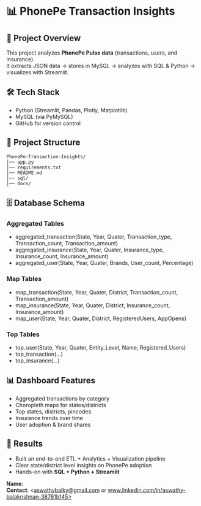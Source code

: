 # 📊 PhonePe Transaction Insights

## 📌 Project Overview
This project analyzes **PhonePe Pulse data** (transactions, users, and insurance).  
It extracts JSON data → stores in MySQL → analyzes with SQL & Python → visualizes with Streamlit.

## 🛠️ Tech Stack
- Python (Streamlit, Pandas, Plotly, Matplotlib)
- MySQL (via PyMySQL)
- GitHub for version control

## 📂 Project Structure
```
PhonePe-Transaction-Insights/
│── app.py
│── requirements.txt
│── README.md
│── sql/
│── docs/
```

## 🗄️ Database Schema
### Aggregated Tables
- aggregated_transaction(State, Year, Quater, Transaction_type, Transaction_count, Transaction_amount)
- aggregated_insurance(State, Year, Quater, Insurance_type, Insurance_count, Insurance_amount)
- aggregated_user(State, Year, Quater, Brands, User_count, Percentage)

### Map Tables
- map_transaction(State, Year, Quater, District, Transaction_count, Transaction_amount)
- map_insurance(State, Year, Quater, District, Insurance_count, Insurance_amount)
- map_user(State, Year, Quater, District, RegisteredUsers, AppOpens)

### Top Tables
- top_user(State, Year, Quater, Entity_Level, Name, Registered_Users)
- top_transaction(...)
- top_insurance(...)

## 📊 Dashboard Features
- Aggregated transactions by category
- Choropleth maps for states/districts
- Top states, districts, pincodes
- Insurance trends over time
- User adoption & brand shares

## 🎯 Results
- Built an end-to-end ETL + Analytics + Visualization pipeline
- Clear state/district level insights on PhonePe adoption
- Hands-on with **SQL + Python + Streamlit**

**Name**:  <Your Aswathy B>  
**Contact**: <aswathybalky@gmail.com or www.linkedin.com/in/aswathy-balakrishnan-38761b145>

